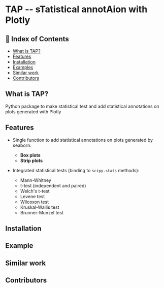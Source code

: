 # TAP -- s**T**atistical annot**A**ion with **P**lotly

## 🚩 Index of Contents
- [What is TAP?](#-what-is-TAP)
- [Features](#-features)
- [Installation](#-installation)
- [Examples](#-examples)
- [Similar work](#-similar-work)
- [Contributors](#-contributors)

## What is TAP?

Python package to make statistical test and add statistical
annotations on plots generated with Plotly


## Features

- Single function to add statistical annotations on plots
  generated by seaborn:
    - **Box plots**
    - **Strip plots**

- Integrated statistical tests (binding to `scipy.stats` methods):
    - Mann-Whitney
    - t-test (independent and paired)
    - Welch's t-test
    - Levene test
    - Wilcoxon test
    - Kruskal-Wallis test
    - Brunner-Munzel test


## Installation

## Example

## Similar work

## Contributors


